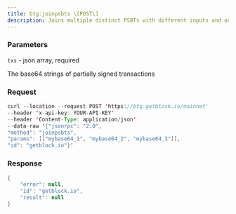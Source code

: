 ```yaml
---
title: btg:joinpsbts \[POST\]
description: Joins multiple distinct PSBTs with different inputs and outputs into onePSBT with inputs and outputs from all of the PSBTsNo input in any of the PSBTs can be in more than one of the PSBTs.
---
```


### Parameters


`txs` - json array, required

The base64 strings of partially signed transactions

### Request

``` java
curl --location --request POST 'https://btg.getblock.io/mainnet' 
--header 'x-api-key: YOUR-API-KEY' 
--header 'Content-Type: application/json' 
--data-raw '{"jsonrpc": "2.0",
"method": "joinpsbts",
"params": [["mybase64_1", "mybase64_2", "mybase64_3"]],
"id": "getblock.io"}'
```

###  Response

``` java
{
    "error": null,
    "id": "getblock.io",
    "result": null
}
```

